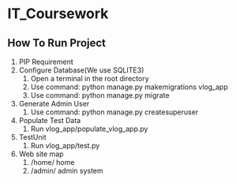 # IT_Coursework
##  How To Run Project
1. PIP Requirement 
2. Configure Database(We use SQLITE3)
   1. Open a terminal in the root directory
   2. Use command: python manage.py makemigrations vlog_app
   3. Use command: python manage.py migrate
3. Generate Admin User
   1. Use command: python manage.py createsuperuser
4. Populate Test Data
   1. Run vlog_app/populate_vlog_app.py
5. TestUnit
   1. Run vlog_app/test.py 
6. Web site map
   1. /home/  home
   2. /admin/ admin system